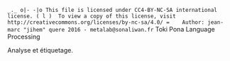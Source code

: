 `
   _._
 o|- -|o This file is licensed under CC4-BY-NC-SA international license.
  ( l )  To view a copy of this license, visit http://creativecommons.org/licenses/by-nc-sa/4.0/
    =    Author: jean-marc "jihem" quere 2016 - metalab@sonaliwan.fr
`
 Toki Pona Language Processing

 Analyse et étiquetage.
